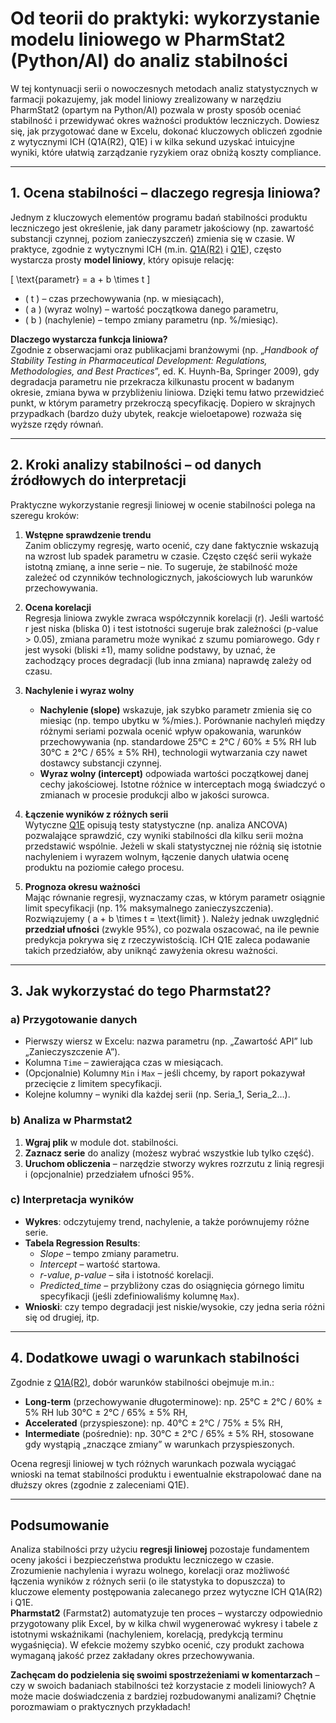 # Od teorii do praktyki: wykorzystanie modelu liniowego w PharmStat2 (Python/AI) do analiz stabilności

W tej kontynuacji serii o nowoczesnych metodach analiz statystycznych w farmacji pokazujemy, jak model liniowy zrealizowany w narzędziu PharmStat2 (opartym na Python/AI) pozwala w prosty sposób oceniać stabilność i przewidywać okres ważności produktów leczniczych. Dowiesz się, jak przygotować dane w Excelu, dokonać kluczowych obliczeń zgodnie z wytycznymi ICH (Q1A(R2), Q1E) i w kilka sekund uzyskać intuicyjne wyniki, które ułatwią zarządzanie ryzykiem oraz obniżą koszty compliance.

---

## 1. Ocena stabilności – dlaczego regresja liniowa?

Jednym z kluczowych elementów programu badań stabilności produktu leczniczego jest określenie, jak dany parametr jakościowy (np. zawartość substancji czynnej, poziom zanieczyszczeń) zmienia się w czasie. W praktyce, zgodnie z wytycznymi ICH (m.in. [Q1A(R2)](https://www.ema.europa.eu/en/documents/scientific-guideline/ich-q-1-stability-testing-new-drug-substances-products-step-5_en.pdf) i [Q1E](https://www.ema.europa.eu/en/documents/scientific-guideline/ich-q-1-e-evaluation-stability-data-step-5_en.pdf)), często wystarcza prosty **model liniowy**, który opisuje relację:

\[
\text{parametr} = a + b \times t
\]

- \( t \) – czas przechowywania (np. w miesiącach),  
- \( a \) (wyraz wolny) – wartość początkowa danego parametru,  
- \( b \) (nachylenie) – tempo zmiany parametru (np. %/miesiąc).

**Dlaczego wystarcza funkcja liniowa?**  
Zgodnie z obserwacjami oraz publikacjami branżowymi (np. „*Handbook of Stability Testing in Pharmaceutical Development: Regulations, Methodologies, and Best Practices*”, ed. K. Huynh-Ba, Springer 2009), gdy degradacja parametru nie przekracza kilkunastu procent w badanym okresie, zmiana bywa w przybliżeniu liniowa. Dzięki temu łatwo przewidzieć punkt, w którym parametry przekroczą specyfikację. Dopiero w skrajnych przypadkach (bardzo duży ubytek, reakcje wieloetapowe) rozważa się wyższe rzędy równań.

---

## 2. Kroki analizy stabilności – od danych źródłowych do interpretacji

Praktyczne wykorzystanie regresji liniowej w ocenie stabilności polega na szeregu kroków:

1. **Wstępne sprawdzenie trendu**  
   Zanim obliczymy regresję, warto ocenić, czy dane faktycznie wskazują na wzrost lub spadek parametru w czasie. Często część serii wykaże istotną zmianę, a inne serie – nie. To sugeruje, że stabilność może zależeć od czynników technologicznych, jakościowych lub warunków przechowywania.

2. **Ocena korelacji**  
   Regresja liniowa zwykle zwraca współczynnik korelacji (r). Jeśli wartość r jest niska (bliska 0) i test istotności sugeruje brak zależności (p-value > 0.05), zmiana parametru może wynikać z szumu pomiarowego. Gdy r jest wysoki (bliski ±1), mamy solidne podstawy, by uznać, że zachodzący proces degradacji (lub inna zmiana) naprawdę zależy od czasu.

3. **Nachylenie i wyraz wolny**  
   - **Nachylenie (slope)** wskazuje, jak szybko parametr zmienia się co miesiąc (np. tempo ubytku w %/mies.). Porównanie nachyleń między różnymi seriami pozwala ocenić wpływ opakowania, warunków przechowywania (np. standardowe 25°C ± 2°C / 60% ± 5% RH lub 30°C ± 2°C / 65% ± 5% RH), technologii wytwarzania czy nawet dostawcy substancji czynnej.  
   - **Wyraz wolny (intercept)** odpowiada wartości początkowej danej cechy jakościowej. Istotne różnice w interceptach mogą świadczyć o zmianach w procesie produkcji albo w jakości surowca.

4. **Łączenie wyników z różnych serii**  
   Wytyczne [Q1E](https://www.ema.europa.eu/en/documents/scientific-guideline/ich-q-1-e-evaluation-stability-data-step-5_en.pdf) opisują testy statystyczne (np. analiza ANCOVA) pozwalające sprawdzić, czy wyniki stabilności dla kilku serii można przedstawić wspólnie. Jeżeli w skali statystycznej nie różnią się istotnie nachyleniem i wyrazem wolnym, łączenie danych ułatwia ocenę produktu na poziomie całego procesu.

5. **Prognoza okresu ważności**  
   Mając równanie regresji, wyznaczamy czas, w którym parametr osiągnie limit specyfikacji (np. 1% maksymalnego zanieczyszczenia). Rozwiązujemy \( a + b \times t = \text{limit} \). Należy jednak uwzględnić **przedział ufności** (zwykle 95%), co pozwala oszacować, na ile pewnie predykcja pokrywa się z rzeczywistością. ICH Q1E zaleca podawanie takich przedziałów, aby uniknąć zawyżenia okresu ważności.

---

## 3. Jak wykorzystać do tego Pharmstat2?

### a) Przygotowanie danych

- Pierwszy wiersz w Excelu: nazwa parametru (np. „Zawartość API” lub „Zanieczyszczenie A”).
- Kolumna `Time` – zawierająca czas w miesiącach.
- (Opcjonalnie) Kolumny `Min` i `Max` – jeśli chcemy, by raport pokazywał przecięcie z limitem specyfikacji.
- Kolejne kolumny – wyniki dla każdej serii (np. Seria_1, Seria_2…).

### b) Analiza w Pharmstat2

1. **Wgraj plik** w module dot. stabilności.  
2. **Zaznacz serie** do analizy (możesz wybrać wszystkie lub tylko część).  
3. **Uruchom obliczenia** – narzędzie stworzy wykres rozrzutu z linią regresji i (opcjonalnie) przedziałem ufności 95%.

### c) Interpretacja wyników

- **Wykres**: odczytujemy trend, nachylenie, a także porównujemy różne serie.  
- **Tabela Regression Results**:  
  - *Slope* – tempo zmiany parametru.  
  - *Intercept* – wartość startowa.  
  - *r-value*, *p-value* – siła i istotność korelacji.  
  - *Predicted_time* – przybliżony czas do osiągnięcia górnego limitu specyfikacji (jeśli zdefiniowaliśmy kolumnę `Max`).  
- **Wnioski**: czy tempo degradacji jest niskie/wysokie, czy jedna seria różni się od drugiej, itp.

---

## 4. Dodatkowe uwagi o warunkach stabilności

Zgodnie z [Q1A(R2)](https://www.ema.europa.eu/en/documents/scientific-guideline/ich-q-1-stability-testing-new-drug-substances-products-step-5_en.pdf), dobór warunków stabilności obejmuje m.in.:

- **Long-term** (przechowywanie długoterminowe): np. 25°C ± 2°C / 60% ± 5% RH lub 30°C ± 2°C / 65% ± 5% RH,  
- **Accelerated** (przyspieszone): np. 40°C ± 2°C / 75% ± 5% RH,  
- **Intermediate** (pośrednie): np. 30°C ± 2°C / 65% ± 5% RH, stosowane gdy wystąpią „znaczące zmiany” w warunkach przyspieszonych.

Ocena regresji liniowej w tych różnych warunkach pozwala wyciągać wnioski na temat stabilności produktu i ewentualnie ekstrapolować dane na dłuższy okres (zgodnie z zaleceniami Q1E).

---

## Podsumowanie

Analiza stabilności przy użyciu **regresji liniowej** pozostaje fundamentem oceny jakości i bezpieczeństwa produktu leczniczego w czasie. Zrozumienie nachylenia i wyrazu wolnego, korelacji oraz możliwość łączenia wyników z różnych serii (o ile statystyka to dopuszcza) to kluczowe elementy postępowania zalecanego przez wytyczne ICH Q1A(R2) i Q1E.  
**Pharmstat2** (Farmstat2) automatyzuje ten proces – wystarczy odpowiednio przygotowany plik Excel, by w kilka chwil wygenerować wykresy i tabele z istotnymi wskaźnikami (nachyleniem, korelacją, predykcją terminu wygaśnięcia). W efekcie możemy szybko ocenić, czy produkt zachowa wymaganą jakość przez zakładany okres przechowywania.

**Zachęcam do podzielenia się swoimi spostrzeżeniami w komentarzach** – czy w swoich badaniach stabilności też korzystacie z modeli liniowych? A może macie doświadczenia z bardziej rozbudowanymi analizami? Chętnie porozmawiam o praktycznych przykładach!

